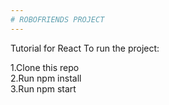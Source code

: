```yaml
---
# ROBOFRIENDS PROJECT
---
```

Tutorial for React To run the project:

1.Clone this repo<br>
2.Run npm install<br>
3.Run npm start
